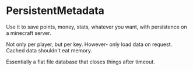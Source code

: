 PersistentMetadata
==================

Use it to save points, money, stats, whatever you want, with persistence on a minecraft server.


Not only per player, but per key. However- only load data on request. Cached data shouldn't eat memory. 

Essentially a flat file database that closes things after timeout.
